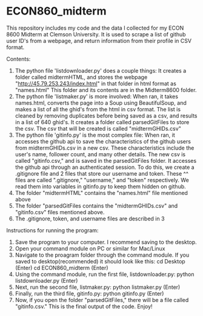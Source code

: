 # ECON860_midterm
This repository includes my code and the data I collected for my ECON 8600 Midterm at Clemson University. It is used to scrape a list of github user ID's from a webpage, and return information from their profile in CSV format.

Contents:

1.	The python file 'listdownloader.py' does a couple things: 
      It creates a folder called midtermHTML, and stores the webpage "http://45.79.253.243/index.html" in that folder in html format as "names.html" 
      This folder and its contents are in the Midterm8600 folder.
2.	The python file 'listmaker.py' is more involved: 
    	When ran, it takes names.html, converts the page into a Soup using BeautifulSoup, and makes a list of all the ghid's from the html in csv format. 
      The list is cleaned by removing duplicates before being saved as a csv, and results in a list of 640 ghid's. 
      It creates a folder called parsedGitFiles to store the csv. 
      The csv that will be created is called "midtermGHIDs.csv"
3.	The python file 'gitinfo.py' is the most complex file: 
    	When ran, it accesses the github api to save the characteristics of the github users from midtermGHIDs.csv in a new csv. 
      These characteristics include the user's name, follower count, and many other details. 
      The new csv is called "gitinfo.csv," and is saved in the parsedGitFiles folder. 
      It accesses the github api through an authenticated session. 
      To do this, we create a .gitignore file and 2 files that store our username and token. 
      These ^^ files are called ".gitignore," "username," and "token" respectively.
      We read them into variables in gitinfo.py to keep them hidden on github.
4.	The folder "midtermHTML" contains the "names.html" file mentioned above
5.	The folder "parsedGitFiles contains the "midtermGHIDs.csv" and "gitinfo.csv" files mentioned above.
6.	The .gitignore, token, and username files are described in 3

Instructions for running the program:

1.	Save the program to your computer. I recommend saving to the desktop.
2.	Open your command module on PC or similar for Mac/Linux
3.	Navigate to the proagram folder through the command module. If you saved to desktop(recommended) it should look like this: cd Desktop (Enter) cd ECON860_midterm (Enter) 
4.	Using the command module, run the first file, listdownloader.py: python listdownloader.py (Enter)
5.	Next, run the second file, listmaker.py: python listmaker.py (Enter)
6.	Finally, run the third file, gitinfo.py: python gitinfo.py (Enter)
7.	Now, if you open the folder "parsedGitFiles," there will be a file called "gitinfo.csv." This is the final output of the code. Enjoy!
